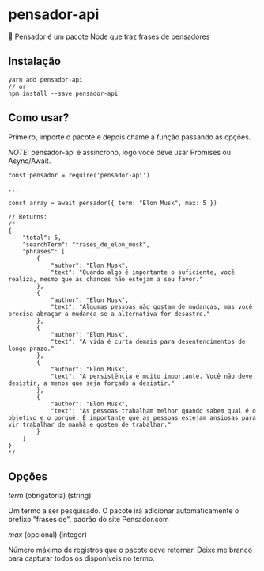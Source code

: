 # pensador-api
🤔 Pensador é um pacote Node que traz frases de pensadores

## Instalação

```
yarn add pensador-api 
// or
npm install --save pensador-api
```

## Como usar?

Primeiro, importe o pacote e depois chame a função passando as opções.


*NOTE*: pensador-api é assíncrono, logo você deve usar Promises ou Async/Await.


```
const pensador = require('pensador-api')

...

const array = await pensador({ term: "Elon Musk", max: 5 })

// Returns:
/*
{
    "total": 5,
    "searchTerm": "frases_de_elon_musk",
    "phrases": [
        {
            "author": "Elon Musk",
            "text": "Quando algo é importante o suficiente, você realiza, mesmo que as chances não estejam a seu favor."
        },
        {
            "author": "Elon Musk",
            "text": "Algumas pessoas não gostam de mudanças, mas você precisa abraçar a mudança se a alternativa for desastre."
        },
        {
            "author": "Elon Musk",
            "text": "A vida é curta demais para desentendimentos de longo prazo."
        },
        {
            "author": "Elon Musk",
            "text": "A persistência é muito importante. Você não deve desistir, a menos que seja forçado a desistir."
        },
        {
            "author": "Elon Musk",
            "text": "As pessoas trabalham melhor quando sabem qual é o objetivo e o porquê. É importante que as pessoas estejam ansiosas para vir trabalhar de manhã e gostem de trabalhar."
        }
    ]
}
*/
```


## Opções

*term* (obrigatória) (string)

Um termo a ser pesquisado. O pacote irá adicionar automaticamente o prefixo "frases de", padrão do site Pensador.com

*max* (opcional) (integer)

Número máximo de registros que o pacote deve retornar. Deixe me branco para capturar todos os disponíveis no termo.